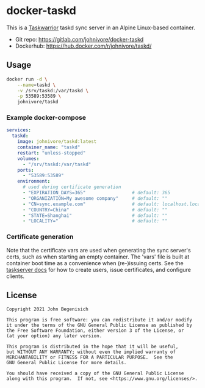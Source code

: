# docker-taskd

This is a [Taskwarrior](https://www.taskwarrior.org/) taskd sync server in an Alpine Linux-based container.

* Git repo: <https://gitlab.com/johnivore/docker-taskd>
* Dockerhub: <https://hub.docker.com/r/johnivore/taskd/>


## Usage

```bash
docker run -d \
    --name=taskd \
    -v /srv/taskd:/var/taskd \
    -p 53589:53589 \
    johnivore/taskd
```

### Example docker-compose

```yml
services:
  taskd:
    image: johnivore/taskd:latest
    container_name: "taskd"
    restart: "unless-stopped"
    volumes:
      - "/srv/taskd:/var/taskd"
    ports:
      - "53589:53589"
    environment:
      # used during certificate generation
      - "EXPIRATION_DAYS=365"                 # default: 365
      - "ORGANIZATION=My awesome company"     # default: ""
      - "CN=sync.example.com"                 # default: localhost.localdomain
      - "COUNTRY=China"                       # default: ""
      - "STATE=Shanghai"                      # default: ""
      - "LOCALITY="                           # default: ""
```

### Certificate generation

Note that the certificate vars are used when generating the sync server's certs,
such as when starting an empty container.  The 'vars' file is built at container boot
time as a convenience when (re-)issuing certs.  See the [taskserver docs](https://taskwarrior.org/docs/taskserver/configure.html) for how to create users, issue certificates, and configure clients.


## License

```
Copyright 2021 John Begenisich

This program is free software: you can redistribute it and/or modify
it under the terms of the GNU General Public License as published by
the Free Software Foundation, either version 3 of the License, or
(at your option) any later version.

This program is distributed in the hope that it will be useful,
but WITHOUT ANY WARRANTY; without even the implied warranty of
MERCHANTABILITY or FITNESS FOR A PARTICULAR PURPOSE.  See the
GNU General Public License for more details.

You should have received a copy of the GNU General Public License
along with this program.  If not, see <https://www.gnu.org/licenses/>.
```
